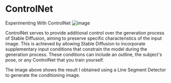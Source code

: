 # ControlNet
Experimenting With ControlNet
![image](https://github.com/Selim321/ControlNet/assets/97094237/3a2706ef-48fe-4bcd-b773-ffc62ed7e93a)

ControlNet serves to provide additional control over the generation process of Stable Diffusion, aiming to preserve specific characteristics of the input image. This is achieved by allowing Stable Diffusion to incorporate supplementary input conditions that constrain the model during the generation process. These conditions can include an outline, the subject's pose, or any ControlNet that you train yourself.

The image above shows the result I obtained using a Line Segment Detector to generate the conditioning image.


